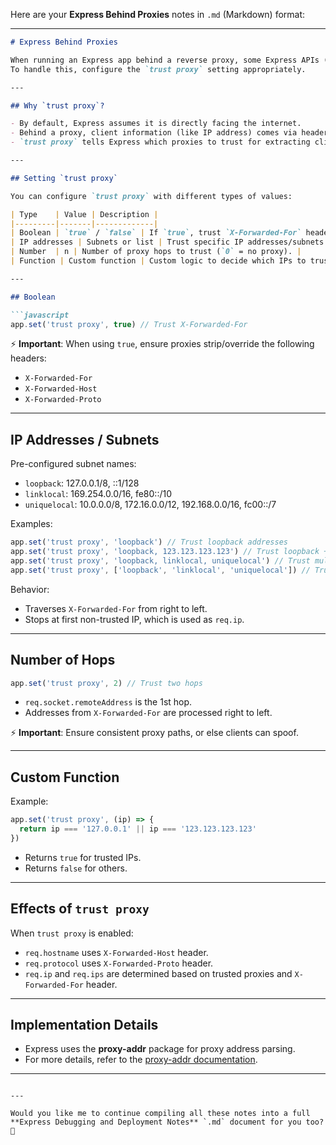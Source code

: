 Here are your **Express Behind Proxies** notes in `.md` (Markdown) format:

---

```markdown
# Express Behind Proxies

When running an Express app behind a reverse proxy, some Express APIs (like `req.ip`) may behave differently.  
To handle this, configure the `trust proxy` setting appropriately.

---

## Why `trust proxy`?

- By default, Express assumes it is directly facing the internet.
- Behind a proxy, client information (like IP address) comes via headers like `X-Forwarded-For`.
- `trust proxy` tells Express which proxies to trust for extracting client info.

---

## Setting `trust proxy`

You can configure `trust proxy` with different types of values:

| Type    | Value | Description |
|---------|-------|-------------|
| Boolean | `true` / `false` | If `true`, trust `X-Forwarded-For` header (ensure proxy strips unwanted headers). If `false`, default behavior (`req.socket.remoteAddress`). |
| IP addresses | Subnets or list | Trust specific IP addresses/subnets. |
| Number  | n | Number of proxy hops to trust (`0` = no proxy). |
| Function | Custom function | Custom logic to decide which IPs to trust. |

---

## Boolean

```javascript
app.set('trust proxy', true) // Trust X-Forwarded-For
```

⚡ **Important**: When using `true`, ensure proxies strip/override the following headers:
- `X-Forwarded-For`
- `X-Forwarded-Host`
- `X-Forwarded-Proto`

---

## IP Addresses / Subnets

Pre-configured subnet names:
- `loopback`: 127.0.0.1/8, ::1/128
- `linklocal`: 169.254.0.0/16, fe80::/10
- `uniquelocal`: 10.0.0.0/8, 172.16.0.0/12, 192.168.0.0/16, fc00::/7

Examples:
```javascript
app.set('trust proxy', 'loopback') // Trust loopback addresses
app.set('trust proxy', 'loopback, 123.123.123.123') // Trust loopback + specific IP
app.set('trust proxy', 'loopback, linklocal, uniquelocal') // Trust multiple subnets (CSV)
app.set('trust proxy', ['loopback', 'linklocal', 'uniquelocal']) // Trust multiple subnets (array)
```

Behavior:
- Traverses `X-Forwarded-For` from right to left.
- Stops at first non-trusted IP, which is used as `req.ip`.

---

## Number of Hops

```javascript
app.set('trust proxy', 2) // Trust two hops
```

- `req.socket.remoteAddress` is the 1st hop.
- Addresses from `X-Forwarded-For` are processed right to left.

⚡ **Important**: Ensure consistent proxy paths, or else clients can spoof.

---

## Custom Function

Example:
```javascript
app.set('trust proxy', (ip) => {
  return ip === '127.0.0.1' || ip === '123.123.123.123'
})
```
- Returns `true` for trusted IPs.
- Returns `false` for others.

---

## Effects of `trust proxy`

When `trust proxy` is enabled:
- `req.hostname` uses `X-Forwarded-Host` header.
- `req.protocol` uses `X-Forwarded-Proto` header.
- `req.ip` and `req.ips` are determined based on trusted proxies and `X-Forwarded-For` header.

---

## Implementation Details

- Express uses the **proxy-addr** package for proxy address parsing.
- For more details, refer to the [proxy-addr documentation](https://www.npmjs.com/package/proxy-addr).

---
```

---

Would you like me to continue compiling all these notes into a full **Express Debugging and Deployment Notes** `.md` document for you too? 📄